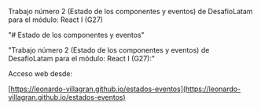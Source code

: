 Trabajo número 2 (Estado de los componentes y eventos) de DesafioLatam para el módulo: React I (G27)

"# Estado de los componentes y eventos" 

"Trabajo número 2 (Estado de los componentes y eventos) de DesafioLatam para el módulo: React I (G27):"

Acceso web desde:

[https://leonardo-villagran.github.io/estados-eventos](https://leonardo-villagran.github.io/estados-eventos)
